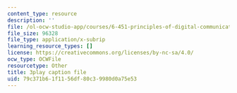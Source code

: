 ```yaml
---
content_type: resource
description: ''
file: /ol-ocw-studio-app/courses/6-451-principles-of-digital-communication-ii-spring-2005/79c371b61f1156df80c39980d0a75e53_DNoNTre2Cf4.vtt
file_size: 96328
file_type: application/x-subrip
learning_resource_types: []
license: https://creativecommons.org/licenses/by-nc-sa/4.0/
ocw_type: OCWFile
resourcetype: Other
title: 3play caption file
uid: 79c371b6-1f11-56df-80c3-9980d0a75e53
---
```

